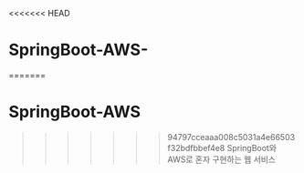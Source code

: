 <<<<<<< HEAD
# SpringBoot-AWS-
=======
# SpringBoot-AWS
>>>>>>> 94797cceaaa008c5031a4e66503f32bdfbbef4e8
SpringBoot와 AWS로 혼자 구현하는 웹 서비스
